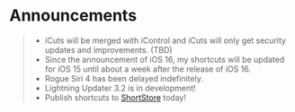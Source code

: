 # Announcements

> - iCuts will be merged with iControl and iCuts will only get security updates and improvements. (TBD)
> - Since the announcement of iOS 16, my shortcuts will be updated for iOS 15 until about a week after the release of iOS 16.
> - Rogue Siri 4 has been delayed indefinitely.
> - Lightning Updater 3.2 is in development!
> - Publish shortcuts to [ShortStore](https://routinehub.co/download/34331/) today!
